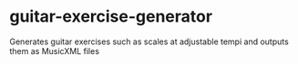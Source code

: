 # guitar-exercise-generator
Generates guitar exercises such as scales at adjustable tempi and outputs them as MusicXML files
